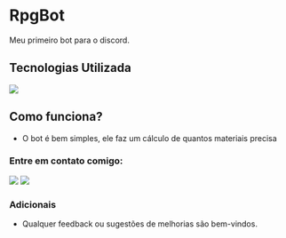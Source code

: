 # RpgBot
Meu primeiro bot para o discord.

## Tecnologias Utilizada
<div>
<img src="https://img.shields.io/badge/Python-3776AB?style=for-the-badge&logo=python&logoColor=white">
</div>

## **Como funciona?**
* O bot é bem simples, ele faz um cálculo de quantos materiais precisa


### Entre em contato comigo: 

<a href="https://github.com/GuilhQueiroz" target="_blank" rel="noopener noreferrer"><img src="https://img.shields.io/badge/github-12100E.svg?&style=for-the-badge&logo=github&logoColor=white"></a>
<a href="mailto:guiguimaraes.dev@gmail.com" target="_blank" rel="noopener noreferrer"><img src="https://img.shields.io/badge/Gmail-D14836?style=for-the-badge&logo=gmail&logoColor=white"></a>

### Adicionais 

* Qualquer feedback ou sugestões de melhorias são bem-vindos.
